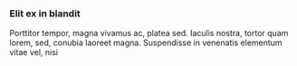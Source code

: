 ### Elit ex in blandit

Porttitor tempor, magna vivamus ac, platea sed. Iaculis nostra, tortor quam lorem, sed, conubia laoreet magna. Suspendisse in venenatis elementum vitae vel, nisi


